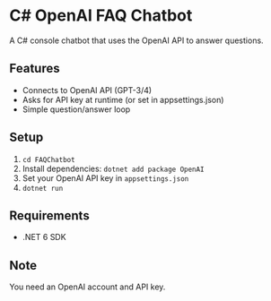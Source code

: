 # C# OpenAI FAQ Chatbot

A C# console chatbot that uses the OpenAI API to answer questions.

## Features
- Connects to OpenAI API (GPT-3/4)
- Asks for API key at runtime (or set in appsettings.json)
- Simple question/answer loop

## Setup
1. `cd FAQChatbot`
2. Install dependencies: `dotnet add package OpenAI`
3. Set your OpenAI API key in `appsettings.json`
4. `dotnet run`

## Requirements
- .NET 6 SDK

## Note
You need an OpenAI account and API key.
